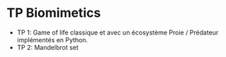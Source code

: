 # TP Biomimetics
- TP 1: Game of life classique et avec un écosystème Proie / Prédateur implémentés en Python.
- TP 2: Mandelbrot set